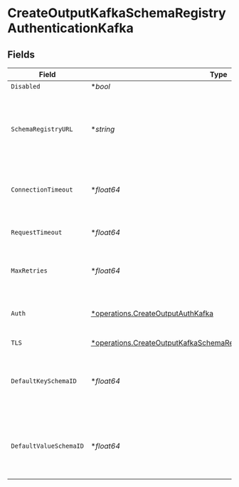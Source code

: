 # CreateOutputKafkaSchemaRegistryAuthenticationKafka


## Fields

| Field                                                                                                                                                         | Type                                                                                                                                                          | Required                                                                                                                                                      | Description                                                                                                                                                   |
| ------------------------------------------------------------------------------------------------------------------------------------------------------------- | ------------------------------------------------------------------------------------------------------------------------------------------------------------- | ------------------------------------------------------------------------------------------------------------------------------------------------------------- | ------------------------------------------------------------------------------------------------------------------------------------------------------------- |
| `Disabled`                                                                                                                                                    | **bool*                                                                                                                                                       | :heavy_minus_sign:                                                                                                                                            | N/A                                                                                                                                                           |
| `SchemaRegistryURL`                                                                                                                                           | **string*                                                                                                                                                     | :heavy_minus_sign:                                                                                                                                            | URL for accessing the Confluent Schema Registry. Example: http://localhost:8081. To connect over TLS, use https instead of http.                              |
| `ConnectionTimeout`                                                                                                                                           | **float64*                                                                                                                                                    | :heavy_minus_sign:                                                                                                                                            | Maximum time to wait for a Schema Registry connection to complete successfully                                                                                |
| `RequestTimeout`                                                                                                                                              | **float64*                                                                                                                                                    | :heavy_minus_sign:                                                                                                                                            | Maximum time to wait for the Schema Registry to respond to a request                                                                                          |
| `MaxRetries`                                                                                                                                                  | **float64*                                                                                                                                                    | :heavy_minus_sign:                                                                                                                                            | Maximum number of times to try fetching schemas from the Schema Registry                                                                                      |
| `Auth`                                                                                                                                                        | [*operations.CreateOutputAuthKafka](../../models/operations/createoutputauthkafka.md)                                                                         | :heavy_minus_sign:                                                                                                                                            | Credentials to use when authenticating with the schema registry using basic HTTP authentication                                                               |
| `TLS`                                                                                                                                                         | [*operations.CreateOutputKafkaSchemaRegistryTLSSettingsClientSideKafka](../../models/operations/createoutputkafkaschemaregistrytlssettingsclientsidekafka.md) | :heavy_minus_sign:                                                                                                                                            | N/A                                                                                                                                                           |
| `DefaultKeySchemaID`                                                                                                                                          | **float64*                                                                                                                                                    | :heavy_minus_sign:                                                                                                                                            | Used when __keySchemaIdOut is not present, to transform key values, leave blank if key transformation is not required by default.                             |
| `DefaultValueSchemaID`                                                                                                                                        | **float64*                                                                                                                                                    | :heavy_minus_sign:                                                                                                                                            | Used when __valueSchemaIdOut is not present, to transform _raw, leave blank if value transformation is not required by default.                               |